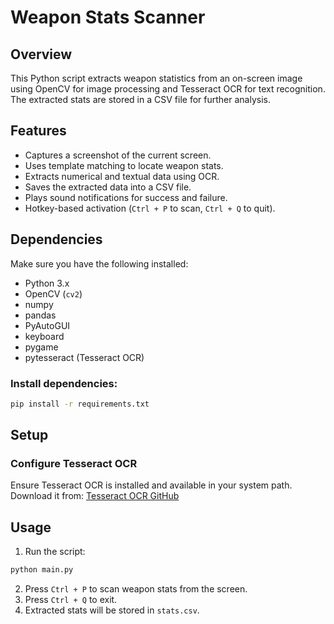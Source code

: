 # Weapon Stats Scanner

## Overview

This Python script extracts weapon statistics from an on-screen image using OpenCV for image processing and Tesseract OCR for text recognition. The extracted stats are stored in a CSV file for further analysis.

## Features

- Captures a screenshot of the current screen.
- Uses template matching to locate weapon stats.
- Extracts numerical and textual data using OCR.
- Saves the extracted data into a CSV file.
- Plays sound notifications for success and failure.
- Hotkey-based activation (`Ctrl + P` to scan, `Ctrl + Q` to quit).

## Dependencies

Make sure you have the following installed:

- Python 3.x
- OpenCV (`cv2`)
- numpy
- pandas
- PyAutoGUI
- keyboard
- pygame
- pytesseract (Tesseract OCR)

### Install dependencies:

```bash
pip install -r requirements.txt
```

## Setup

### Configure Tesseract OCR

Ensure Tesseract OCR is installed and available in your system path. Download it from:
[Tesseract OCR GitHub](https://github.com/tesseract-ocr/tesseract)

## Usage

1. Run the script:

```bash
python main.py
```

2. Press `Ctrl + P` to scan weapon stats from the screen.
3. Press `Ctrl + Q` to exit.
4. Extracted stats will be stored in `stats.csv`.
